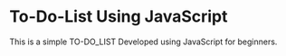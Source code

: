# To-Do-List Using JavaScript
This is a simple TO-DO_LIST Developed using JavaScript for beginners. 
